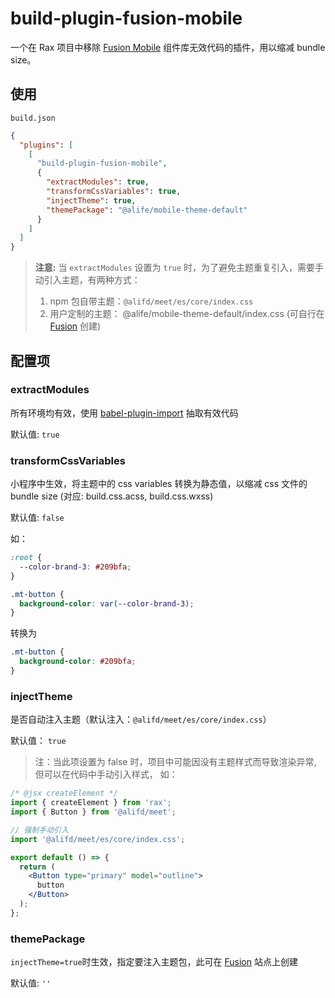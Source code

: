# build-plugin-fusion-mobile

一个在 Rax 项目中移除 [Fusion Mobile](https://www.npmjs.com/package/@alifd/meet) 组件库无效代码的插件，用以缩减 bundle size。

## 使用

`build.json`

```json
{
  "plugins": [
    [
      "build-plugin-fusion-mobile",
      {
        "extractModules": true,
        "transformCssVariables": true,
        "injectTheme": true,
        "themePackage": "@alife/mobile-theme-default"
      }
    ]
  ]
}
```

> **注意:** 当 `extractModules` 设置为 `true` 时，为了避免主题重复引入，需要手动引入主题，有两种方式：
>
> 1. npm 包自带主题：`@alifd/meet/es/core/index.css`
> 2. 用户定制的主题： @alife/mobile-theme-default/index.css (可自行在 [Fusion](https://fusion.alibaba-inc.com/mobile/) 创建)

## 配置项

### extractModules

所有环境均有效，使用 [babel-plugin-import](https://www.npmjs.com/package/babel-plugin-import) 抽取有效代码

默认值: `true`

### transformCssVariables

小程序中生效，将主题中的 css variables 转换为静态值，以缩减 css 文件的 bundle size (对应: build.css.acss, build.css.wxss)

默认值: `false`

如：

```css
:root {
  --color-brand-3: #209bfa;
}

.mt-button {
  background-color: var(--color-brand-3);
}
```

转换为

```css
.mt-button {
  background-color: #209bfa;
}
```

### injectTheme

是否自动注入主题（默认注入：`@alifd/meet/es/core/index.css`）

默认值： `true`

> 注：当此项设置为 false 时，项目中可能因没有主题样式而导致渲染异常, 但可以在代码中手动引入样式， 如：

```jsx
/* @jsx createElement */
import { createElement } from 'rax';
import { Button } from '@alifd/meet';

// 强制手动引入
import '@alifd/meet/es/core/index.css';

export default () => {
  return (
    <Button type="primary" model="outline">
      button
    </Button>
  );
};
```

### themePackage

`injectTheme=true`时生效，指定要注入主题包，此可在 [Fusion](https://fusion.alibaba-inc.com/mobile/component) 站点上创建

默认值: `''`
